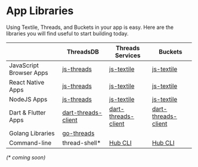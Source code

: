 # App Libraries

Using Textile, Threads, and Buckets in your app is easy. Here are the libraries you will find useful to start building today.

|                         | ThreadsDB           | Threads Services    | Buckets      |
|-------------------------|---------------------|---------------------|--------------|
| JavaScript Browser Apps | [js-threads](https://textileio.github.io/js-threads) | [js-textile](https://textileio.github.io/js-textile) | [js-textile](https://textileio.github.io/js-textile) |
| React Native Apps       | [js-threads](https://textileio.github.io/js-threads) | [js-textile](https://textileio.github.io/js-textile) | [js-textile](https://textileio.github.io/js-textile) |
| NodeJS Apps             | [js-threads](https://textileio.github.io/js-threads) | [js-textile](https://textileio.github.io/js-textile) | [js-textile](https://textileio.github.io/js-textile) |
| Dart & Flutter Apps     | [dart-threads-client](https://textileio.github.io/dart-textile) | [dart-threads-client](https://textileio.github.io/dart-textile) | [dart-threads-client](https://textileio.github.io/dart-textile) |
| Golang Libraries        | [go-threads](https://godoc.org/github.com/textileio/go-threads)          |                     |              |
| Command-line | thread-shell*       | [Hub CLI](../cli)             | [Hub CLI](../cli) |

_(* coming soon)_